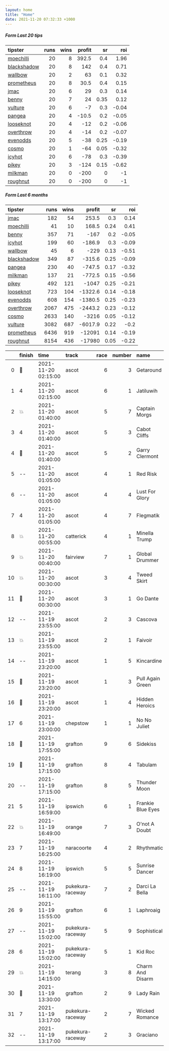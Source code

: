 ```yaml
---   
layout: home  
title: "Home"   
date: 2021-11-20 07:32:33 +1000  
---   
```



##### Form Last 20 tips   

| tipster                                                         |   runs |   wins |   profit |   sr |   roi |
|:----------------------------------------------------------------|-------:|-------:|---------:|-----:|------:|
| [moechilli](https://mrwayneo.github.io/tips/moechilli.html)     |     20 |      8 |    392.5 | 0.4  |  1.96 |
| [blackshadow](https://mrwayneo.github.io/tips/blackshadow.html) |     20 |      8 |    142   | 0.4  |  0.71 |
| [wallbow](https://mrwayneo.github.io/tips/wallbow.html)         |     20 |      2 |     63   | 0.1  |  0.32 |
| [prometheus](https://mrwayneo.github.io/tips/prometheus.html)   |     20 |      8 |     30.5 | 0.4  |  0.15 |
| [jmac](https://mrwayneo.github.io/tips/jmac.html)               |     20 |      6 |     29   | 0.3  |  0.14 |
| [benny](https://mrwayneo.github.io/tips/benny.html)             |     20 |      7 |     24   | 0.35 |  0.12 |
| [vulture](https://mrwayneo.github.io/tips/vulture.html)         |     20 |      6 |     -7   | 0.3  | -0.04 |
| [pangea](https://mrwayneo.github.io/tips/pangea.html)           |     20 |      4 |    -10.5 | 0.2  | -0.05 |
| [looseknot](https://mrwayneo.github.io/tips/looseknot.html)     |     20 |      4 |    -12   | 0.2  | -0.06 |
| [overthrow](https://mrwayneo.github.io/tips/overthrow.html)     |     20 |      4 |    -14   | 0.2  | -0.07 |
| [evenodds](https://mrwayneo.github.io/tips/evenodds.html)       |     20 |      5 |    -38   | 0.25 | -0.19 |
| [cosmo](https://mrwayneo.github.io/tips/cosmo.html)             |     20 |      1 |    -64   | 0.05 | -0.32 |
| [icyhot](https://mrwayneo.github.io/tips/icyhot.html)           |     20 |      6 |    -78   | 0.3  | -0.39 |
| [pikey](https://mrwayneo.github.io/tips/pikey.html)             |     20 |      3 |   -124   | 0.15 | -0.62 |
| [milkman](https://mrwayneo.github.io/tips/milkman.html)         |     20 |      0 |   -200   | 0    | -1    |
| [roughnut](https://mrwayneo.github.io/tips/roughnut.html)       |     20 |      0 |   -200   | 0    | -1    |

##### Form Last 6 months   

| tipster                                                         |   runs |   wins |   profit |   sr |   roi |
|:----------------------------------------------------------------|-------:|-------:|---------:|-----:|------:|
| [jmac](https://mrwayneo.github.io/tips/jmac.html)               |    182 |     54 |    253.5 | 0.3  |  0.14 |
| [moechilli](https://mrwayneo.github.io/tips/moechilli.html)     |     41 |     10 |    168.5 | 0.24 |  0.41 |
| [benny](https://mrwayneo.github.io/tips/benny.html)             |    357 |     71 |   -167   | 0.2  | -0.05 |
| [icyhot](https://mrwayneo.github.io/tips/icyhot.html)           |    199 |     60 |   -186.9 | 0.3  | -0.09 |
| [wallbow](https://mrwayneo.github.io/tips/wallbow.html)         |     45 |      6 |   -229   | 0.13 | -0.51 |
| [blackshadow](https://mrwayneo.github.io/tips/blackshadow.html) |    349 |     87 |   -315.6 | 0.25 | -0.09 |
| [pangea](https://mrwayneo.github.io/tips/pangea.html)           |    230 |     40 |   -747.5 | 0.17 | -0.32 |
| [milkman](https://mrwayneo.github.io/tips/milkman.html)         |    137 |     21 |   -772.5 | 0.15 | -0.56 |
| [pikey](https://mrwayneo.github.io/tips/pikey.html)             |    492 |    121 |  -1047   | 0.25 | -0.21 |
| [looseknot](https://mrwayneo.github.io/tips/looseknot.html)     |    723 |    104 |  -1322.6 | 0.14 | -0.18 |
| [evenodds](https://mrwayneo.github.io/tips/evenodds.html)       |    608 |    154 |  -1380.5 | 0.25 | -0.23 |
| [overthrow](https://mrwayneo.github.io/tips/overthrow.html)     |   2067 |    475 |  -2443.2 | 0.23 | -0.12 |
| [cosmo](https://mrwayneo.github.io/tips/cosmo.html)             |   2633 |    140 |  -3216   | 0.05 | -0.12 |
| [vulture](https://mrwayneo.github.io/tips/vulture.html)         |   3082 |    687 |  -6017.9 | 0.22 | -0.2  |
| [prometheus](https://mrwayneo.github.io/tips/prometheus.html)   |   6436 |    919 | -12091   | 0.14 | -0.19 |
| [roughnut](https://mrwayneo.github.io/tips/roughnut.html)       |   8154 |    436 | -17980   | 0.05 | -0.22 |

|    | finish            | time                | track            |   race |   number | name              |   odds | tipster            |
|---:|:------------------|:--------------------|:-----------------|-------:|---------:|:------------------|-------:|:-------------------|
|  0 | :3rd_place_medal: | 2021-11-20 02:15:00 | ascot            |      6 |        3 | Getaround         |   3    | overthrow          |
|  1 | 4                 | 2021-11-20 02:15:00 | ascot            |      6 |        1 | Jatiluwih         |   6.5  | vulture            |
|  2 | :boom:            | 2021-11-20 01:40:00 | ascot            |      5 |        7 | Captain Morgs     |   4.2  | overthrow          |
|  3 | 4                 | 2021-11-20 01:40:00 | ascot            |      5 |        3 | Cabot Cliffs      |   7.5  | overthrow          |
|  4 | :2nd_place_medal: | 2021-11-20 01:40:00 | ascot            |      5 |        2 | Garry Clermont    |   7    | vulture            |
|  5 | --                | 2021-11-20 01:05:00 | ascot            |      4 |        1 | Red Risk          |   7.5  | overthrow          |
|  6 | --                | 2021-11-20 01:05:00 | ascot            |      4 |        4 | Lust For Glory    |  17    | overthrow          |
|  7 | 4                 | 2021-11-20 01:05:00 | ascot            |      4 |        7 | Flegmatik         |   4    | overthrow          |
|  8 | :boom:            | 2021-11-20 00:55:00 | catterick        |      4 |        1 | Minella Trump     |   0    | vulture            |
|  9 | :boom:            | 2021-11-20 00:40:00 | fairview         |      7 |        1 | Global Drummer    |   0    | milkman            |
| 10 | :boom:            | 2021-11-20 00:30:00 | ascot            |      3 |        4 | Tweed Skirt       |   3.75 | overthrow          |
| 11 | :2nd_place_medal: | 2021-11-20 00:30:00 | ascot            |      3 |        1 | Go Dante          |   1.26 | vulture,milkman    |
| 12 | --                | 2021-11-19 23:55:00 | ascot            |      2 |        3 | Cascova           |   4    | evenodds,overthrow |
| 13 | :boom:            | 2021-11-19 23:55:00 | ascot            |      2 |        1 | Faivoir           |   2.5  | pangea,milkman     |
| 14 | --                | 2021-11-19 23:20:00 | ascot            |      1 |        5 | Kincardine        |   2.9  | evenodds,milkman   |
| 15 | :2nd_place_medal: | 2021-11-19 23:20:00 | ascot            |      1 |        3 | Pull Again Green  |   4.6  | evenodds,overthrow |
| 16 | :3rd_place_medal: | 2021-11-19 23:20:00 | ascot            |      1 |        4 | Hidden Heroics    |  15    | overthrow          |
| 17 | 6                 | 2021-11-19 23:00:00 | chepstow         |      1 |        1 | No No Juliet      |   0    | overthrow          |
| 18 | :3rd_place_medal: | 2021-11-19 17:55:00 | grafton          |      9 |        6 | Sidekiss          |   5    | pangea             |
| 19 | :2nd_place_medal: | 2021-11-19 17:15:00 | grafton          |      8 |        4 | Tabulam           |   7.5  | moechilli          |
| 20 | --                | 2021-11-19 17:15:00 | grafton          |      8 |        5 | Thunder Moon      |   2.88 | milkman            |
| 21 | 5                 | 2021-11-19 16:59:00 | ipswich          |      6 |        1 | Frankie Blue Eyes |   7    | overthrow          |
| 22 | :boom:            | 2021-11-19 16:49:00 | orange           |      7 |        3 | O'not A Doubt     |   3.75 | milkman            |
| 23 | 7                 | 2021-11-19 16:25:00 | naracoorte       |      4 |        2 | Rhythmatic        |   5    | pangea             |
| 24 | 8                 | 2021-11-19 16:19:00 | ipswich          |      5 |        5 | Sunrise Dancer    |   4.4  | pangea             |
| 25 | --                | 2021-11-19 16:11:00 | pukekura-raceway |      7 |        2 | Darci La Bella    |   5    | overthrow          |
| 26 | 9                 | 2021-11-19 15:55:00 | grafton          |      6 |        1 | Laphroaig         |   5    | looseknot          |
| 27 | --                | 2021-11-19 15:02:00 | pukekura-raceway |      5 |        9 | Sophistical       |   4.8  | blackshadow        |
| 28 | 6                 | 2021-11-19 15:02:00 | pukekura-raceway |      5 |        1 | Kid Roc           |   7.5  | pangea             |
| 29 | :boom:            | 2021-11-19 14:15:00 | terang           |      3 |        8 | Charm And Disarm  |   3.9  | looseknot          |
| 30 | :2nd_place_medal: | 2021-11-19 13:30:00 | grafton          |      2 |        9 | Lady Rain         |   4.33 | overthrow          |
| 31 | 7                 | 2021-11-19 13:17:00 | pukekura-raceway |      2 |        7 | Wicked Romance    |   6.5  | looseknot          |
| 32 | --                | 2021-11-19 13:17:00 | pukekura-raceway |      2 |        3 | Graciano          |   4.6  | blackshadow        |